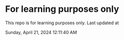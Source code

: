 # For learning purposes only
This repo is for learning purposes only.
Last updated at

Sunday, April 21, 2024 12:11:40 AM

